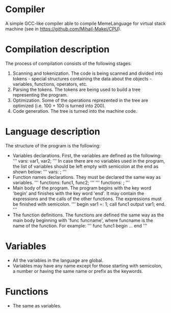 # Compiler
A simple GCC-like compiler able to compile MemeLanguage for virtual stack machine (see in https://github.com/Mihail-Makei/CPU).
# Compilation description
The process of compilation consists of the following stages:
1. Scanning and tokenization. The code is being scanned and divided into tokens - special structures containing the data about the objects - variables, functions, operators, etc.
2. Parsing the tokens. The tokens are being used to build a tree representing the program.
3. Optimization. Some of the operations reprezented in the tree are optimized (i.e. 100 + 100 is turned into 200).
4. Code generation. The tree is turned into the machine code.
# Language description
The structure of the program is the following:
 - Variables declarations. First, the variables are defined as the following:
 '''
 vars: var1, var2;
 '''
 In case there are no variables used in the program, the list of variables should be left empty with semicolon at the end as shown below:
 '''
 vars: ;
 '''
  - Function names declarations. They must be declared the same way as variables.
 '''
 functions: func1, func2;
 '''
 '''
 functions: ;
 '''
  - Main body of the program. The program begins with the key word 'begin' and finishes with the key word 'end'. It may contain the expressions and the calls of the other functions. The expressions must be finished with semicolon.
'''
begin
  var1 =: 1;
  call func1
  output var1;
end.
'''
 - The function definitions. The functions are defined the same way as the main body beginning with 'func funcname', where funcname is the name of the function. For example:
'''
func func1
begin
  ...
end
'''
# Variables
 - All the variables in the language are global. 
 - Variables may have any name except for those starting with semicolon, a number or having the same name or prefix as the keywords.
# Functions
 - The same as variables.
